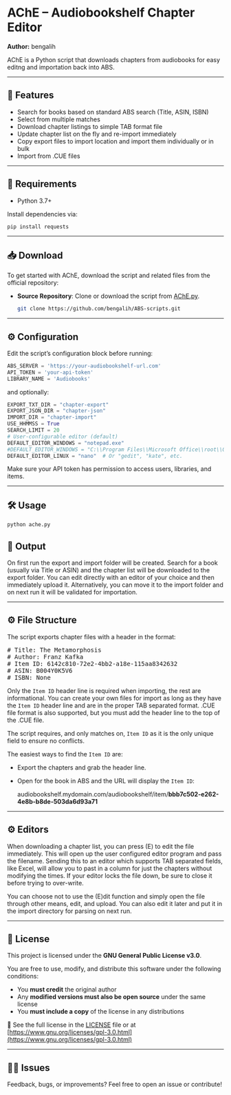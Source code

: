 # AChE – Audiobookshelf Chapter Editor

**Author:** bengalih  

AChE is a Python script that downloads chapters from audiobooks for easy editng and importation back into ABS.

---

## 📌 Features

- Search for books based on standard ABS search (Title, ASIN, ISBN)
- Select from multiple matches
- Download chapter listings to simple TAB format file
- Update chapter list on the fly and re-import immediately
- Copy export files to import location and import them individually or in bulk
- Import from .CUE files

---

## 🚀 Requirements

- Python 3.7+
  
Install dependencies via:

```bash
pip install requests
```
---
## 📥 Download

To get started with AChE, download the script and related files from the official repository:

- **Source Repository**: Clone or download the script from [AChE.py](AChE.py).

  ```bash
  git clone https://github.com/bengalih/ABS-scripts.git

---

## ⚙️ Configuration

Edit the script’s configuration block before running:

```python
ABS_SERVER = 'https://your-audiobookshelf-url.com'
API_TOKEN = 'your-api-token'
LIBRARY_NAME = 'Audiobooks'
```
and optionally:
```python
EXPORT_TXT_DIR = "chapter-export"
EXPORT_JSON_DIR = "chapter-json"
IMPORT_DIR = "chapter-import"
USE_HHMMSS = True
SEARCH_LIMIT = 20
# User-configurable editor (default)
DEFAULT_EDITOR_WINDOWS = "notepad.exe"
#DEFAULT_EDITOR_WINDOWS = "C:\\Program Files\\Microsoft Office\\root\\Office16\\EXCEL.EXE"   # Double slashes needed
DEFAULT_EDITOR_LINUX = "nano"  # Or "gedit", "kate", etc.
```

Make sure your API token has permission to access users, libraries, and items.

---

## 🛠️ Usage

```bash
python ache.py 
```

## 📂 Output

On first run the export and import folder will be created.
Search for a book (usually via Title or ASIN) and the chapter list will be downloaded to the export folder.
You can edit directly with an editor of your choice and then immediately upload it.
Alternatively, you can move it to the import folder and on next run it will be validated for importation.

---

## ⚙️ File Structure

The script exports chapter files with a header in the format:

<pre>
# Title: The Metamorphosis
# Author: Franz Kafka
# Item ID: 6142c810-72e2-4bb2-a18e-115aa8342632
# ASIN: B004Y0K5V6
# ISBN: None
</pre>

Only the `Item ID` header line is required when importing, the rest are informational.
You can create your own files for import as long as they have the `Item ID` header line and are in the proper TAB separated format.
.CUE file format is also supported, but you must add the header line to the top of the .CUE file.

The script requires, and only matches on, `Item ID` as it is the only unique field to ensure no conflicts.

The easiest ways to find the `Item ID` are:

- Export the chapters and grab the header line.
- Open for the book in ABS and the URL will display the `Item ID`:
  
  audiobookshelf.mydomain.com/audiobookshelf/item/**bbb7c502-e262-4e8b-b8de-503da6d93a71**

---

## ⚙️ Editors

When downloading a chapter list, you can press (E) to edit the file immediately.
This will open up the user configured editor program and pass the filename.
Sending this to an editor which supports TAB separated fields, like Excel, will allow you to past in a column for just the chapters without modifying the times.
If your editor locks the file down, be sure to close it before trying to over-write.

You can choose not to use the (E)dit function and simply open the file through other means, edit, and upload.
You can also edit it later and put it in the import directory for parsing on next run.

---
## 🧾 License

This project is licensed under the **GNU General Public License v3.0**.

You are free to use, modify, and distribute this software under the following conditions:

- You **must credit** the original author
- Any **modified versions must also be open source** under the same license
- You **must include a copy** of the license in any distributions

📄 See the full license in the [LICENSE](./LICENSE) file or at  
[https://www.gnu.org/licenses/gpl-3.0.html](https://www.gnu.org/licenses/gpl-3.0.html)

---

## 🙋‍♂️ Issues
 
Feedback, bugs, or improvements? Feel free to open an issue or contribute!
